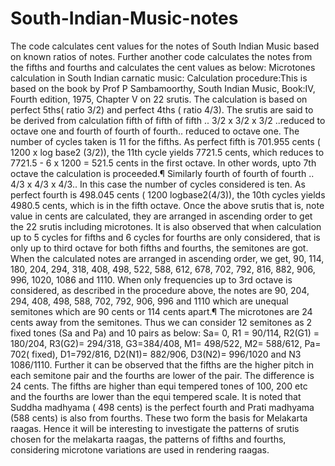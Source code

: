 # South-Indian-Music-notes
The code calculates cent values for the notes of South Indian Music based on known ratios of notes.
Further another code calculates the notes from the fifths and fourths and calculates the cent values as below:
Microtones calculation in South Indian carnatic music:
Calculation procedure:This is based on the book by Prof P Sambamoorthy, South Indian Music, Book:IV, Fourth edition, 1975, Chapter V on 22 srutis.
The calculation is based on perfect 5ths( ratio 3/2) and perfect 4ths ( ratio 4/3). The srutis are said to be derived from calculation fifth of fifth of fifth .. 3/2 x 3/2 x 3/2 ..reduced to octave one and fourth of fourth of fourth.. reduced to octave one.
The number of cycles taken is 11 for the fifths. As perfect fifth is 701.955 cents ( 1200 x log base2 (3/2)), the 11th cycle yields 7721.5 cents, which reduces to 7721.5 - 6 x 1200 = 521.5 cents in the first octave. In other words, upto 7th octave the calculation is proceeded.¶
Similarly fourth of fourth of fourth .. 4/3 x 4/3 x 4/3.. In this case the number of cycles considered is ten. As perfect fourth is 498.045 cents ( 1200 logbase2(4/3)), the 10th cycles yields 4980.5 cents, which is in the fifth octave.
Once the above srutis that is, note value in cents are calculated, they are arranged in ascending order to get the 22 srutis including microtones.
It is also observed that when calculation up to 5 cycles for fifths and 6 cycles for fourths are only considered, that is only up to third octave for both fifths and fourths, the semitones are got.
When the calculated notes are arranged in ascending order, we get,
90, 114, 180, 204, 294, 318, 408, 498, 522, 588, 612, 678, 702, 792, 816, 882, 906, 996, 1020, 1086 and 1110.
When only frequencies up to 3rd octave is considered, as described in the procedure above, the notes are 90, 204, 294, 408, 498, 588, 702, 792, 906, 996 and 1110 which are unequal semitones which are 90 cents or 114 cents apart.¶
The microtones are 24 cents away from the semitones. Thus we can consider 12 semitones as 2 fixed tones (Sa and Pa) and 10 pairs as below:
Sa= 0, R1 = 90/114, R2(G1) = 180/204, R3(G2)= 294/318, G3=384/408, M1= 498/522, M2= 588/612, Pa= 702( fixed), D1=792/816, D2(N1)= 882/906, D3(N2)= 996/1020 and N3 1086/1110.
Further it can be observed that the fifths are the higher pitch in each semitone pair and the fourths are lower of the pair. The difference is 24 cents. The fifths are higher than equi tempered tones of 100, 200 etc and the fourths are lower than the equi tempered scale.
It is noted that Suddha madhyama ( 498 cents) is the perfect fourth and Prati madhyama (588 cents) is also from fourths. These two form the basis for Melakarta raagas. Hence it will be interesting to investigate the patterns of srutis chosen for the melakarta raagas,  the patterns of fifths and fourths, considering microtone variations are used in rendering raagas. 
